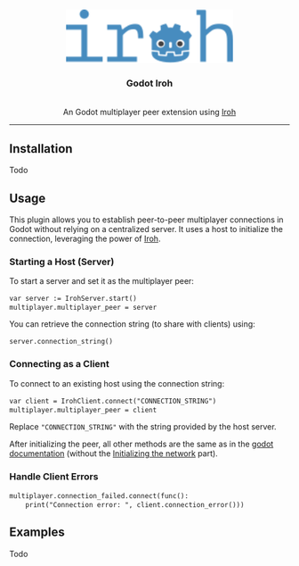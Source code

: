 <a id="readme-top"></a>
<div align="center">

</div>

<!-- PROJECT LOGO -->
<br />
<div align="center">
  <img src="images/logo.svg" alt="Logo" width="300"></p>
  <h3 align="center">Godot Iroh</h3>
  <p align="center">
    <br />
    An Godot multiplayer peer extension using <a href="https://www.iroh.computer/">Iroh</a>  
  </p>
</div>

---

## Installation

Todo

## Usage

This plugin allows you to establish peer-to-peer multiplayer connections in Godot without relying on a centralized server. It uses a host to initialize the connection, leveraging the power of [Iroh](https://www.iroh.computer/).

### Starting a Host (Server)

To start a server and set it as the multiplayer peer:

```gdscript
var server := IrohServer.start()
multiplayer.multiplayer_peer = server
```

You can retrieve the connection string (to share with clients) using:

```gdscript
server.connection_string()
```

### Connecting as a Client

To connect to an existing host using the connection string:

```gdscript
var client = IrohClient.connect("CONNECTION_STRING")
multiplayer.multiplayer_peer = client
```

Replace `"CONNECTION_STRING"` with the string provided by the host server.

After initializing the peer, all other methods are the same as in the [godot documentation](https://docs.godotengine.org/en/stable/tutorials/networking/high_level_multiplayer.htm) (without the [Initializing the network](https://docs.godotengine.org/en/stable/tutorials/networking/high_level_multiplayer.html#initializing-the-network) part).

### Handle Client Errors

```
multiplayer.connection_failed.connect(func():
    print("Connection error: ", client.connection_error()))
```

## Examples

Todo